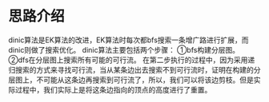 # 思路介绍
dinic算法是EK算法的改进，EK算法时每次都bfs搜索一条增广路进行扩展，而dinic则做了搜索优化。
dinic算法主要包括两个步骤：
①bfs构建分层图。
②dfs在分层图上搜索所有可能的可行流。
在第二步执行的过程中，因为采用递归搜索的方式来寻找可行流，当从某条边出去搜索不到可行流时，证明在构建的分层图上，不可能从这条边再搜索到可行流了，所以，我们可以将该边剪枝。但是实际过程中，我们实际上是将这条边指向的顶点的高度进行了重置。
